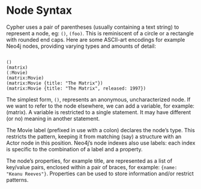 Node Syntax
=================

Cypher uses a pair of parentheses (usually containing a text string) to represent a node, eg: ``()``, ``(foo)``. This is reminiscent of a circle or a rectangle with rounded end caps. Here are some ASCII-art encodings for example Neo4j nodes, providing varying types and amounts of detail:
<pre><code>
()
(matrix)
(:Movie)
(matrix:Movie)
(matrix:Movie {title: "The Matrix"})
(matrix:Movie {title: "The Matrix", released: 1997})
</code></pre>
The simplest form, ``()``, represents an anonymous, uncharacterized node. If we want to refer to the node elsewhere, we can add a variable, for example: (matrix). A variable is restricted to a single statement. It may have different (or no) meaning in another statement.

The Movie label (prefixed in use with a colon) declares the node’s type. This restricts the pattern, keeping it from matching (say) a structure with an Actor node in this position. Neo4j’s node indexes also use labels: each index is specific to the combination of a label and a property.

The node’s properties, for example title, are represented as a list of key/value pairs, enclosed within a pair of braces, for example: ``{name: "Keanu Reeves"}``. Properties can be used to store information and/or restrict patterns.
